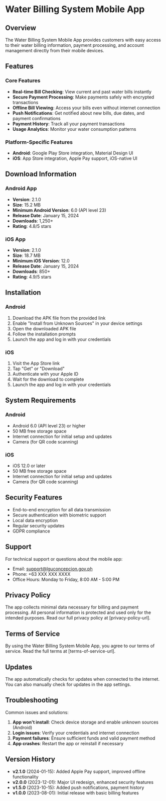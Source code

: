 # Water Billing System Mobile App

## Overview
The Water Billing System Mobile App provides customers with easy access to their water billing information, payment processing, and account management directly from their mobile devices.

## Features

### Core Features
- **Real-time Bill Checking**: View current and past water bills instantly
- **Secure Payment Processing**: Make payments safely with encrypted transactions
- **Offline Bill Viewing**: Access your bills even without internet connection
- **Push Notifications**: Get notified about new bills, due dates, and payment confirmations
- **Payment History**: Track all your payment transactions
- **Usage Analytics**: Monitor your water consumption patterns

### Platform-Specific Features
- **Android**: Google Play Store integration, Material Design UI
- **iOS**: App Store integration, Apple Pay support, iOS-native UI

## Download Information

### Android App
- **Version**: 2.1.0
- **Size**: 15.2 MB
- **Minimum Android Version**: 6.0 (API level 23)
- **Release Date**: January 15, 2024
- **Downloads**: 1,250+
- **Rating**: 4.8/5 stars

### iOS App
- **Version**: 2.1.0
- **Size**: 18.7 MB
- **Minimum iOS Version**: 12.0
- **Release Date**: January 15, 2024
- **Downloads**: 850+
- **Rating**: 4.9/5 stars

## Installation

### Android
1. Download the APK file from the provided link
2. Enable "Install from Unknown Sources" in your device settings
3. Open the downloaded APK file
4. Follow the installation prompts
5. Launch the app and log in with your credentials

### iOS
1. Visit the App Store link
2. Tap "Get" or "Download"
3. Authenticate with your Apple ID
4. Wait for the download to complete
5. Launch the app and log in with your credentials

## System Requirements

### Android
- Android 6.0 (API level 23) or higher
- 50 MB free storage space
- Internet connection for initial setup and updates
- Camera (for QR code scanning)

### iOS
- iOS 12.0 or later
- 50 MB free storage space
- Internet connection for initial setup and updates
- Camera (for QR code scanning)

## Security Features
- End-to-end encryption for all data transmission
- Secure authentication with biometric support
- Local data encryption
- Regular security updates
- GDPR compliance

## Support
For technical support or questions about the mobile app:
- Email: support@lguconcepcion.gov.ph
- Phone: +63 XXX XXX XXXX
- Office Hours: Monday to Friday, 8:00 AM - 5:00 PM

## Privacy Policy
The app collects minimal data necessary for billing and payment processing. All personal information is protected and used only for the intended purposes. Read our full privacy policy at [privacy-policy-url].

## Terms of Service
By using the Water Billing System Mobile App, you agree to our terms of service. Read the full terms at [terms-of-service-url].

## Updates
The app automatically checks for updates when connected to the internet. You can also manually check for updates in the app settings.

## Troubleshooting
Common issues and solutions:
1. **App won't install**: Check device storage and enable unknown sources (Android)
2. **Login issues**: Verify your credentials and internet connection
3. **Payment failures**: Ensure sufficient funds and valid payment method
4. **App crashes**: Restart the app or reinstall if necessary

## Version History
- **v2.1.0** (2024-01-15): Added Apple Pay support, improved offline functionality
- **v2.0.0** (2023-12-01): Major UI redesign, enhanced security features
- **v1.5.0** (2023-10-15): Added push notifications, payment history
- **v1.0.0** (2023-08-01): Initial release with basic billing features 
